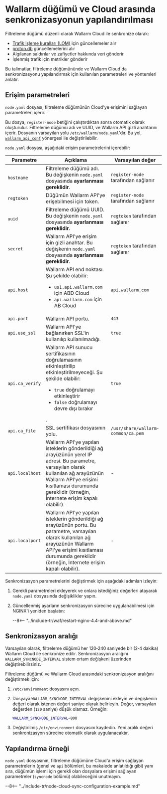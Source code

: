 # Wallarm düğümü ve Cloud arasında senkronizasyonun yapılandırılması

Filtreleme düğümü düzenli olarak Wallarm Cloud ile senkronize olarak:

* [Trafik işleme kuralları (LOM)](../about-wallarm/protecting-against-attacks.md#custom-rules-for-request-analysis) için güncellemeler alır
* [proton.db](../about-wallarm/protecting-against-attacks.md#library-libproton) güncellemelerini alır
* Algılanan saldırılar ve zafiyetler hakkında veri gönderir
* İşlenmiş trafik için metrikler gönderir

Bu talimatlar, filtreleme düğümününde ve Wallarm Cloud'da senkronizasyonu yapılandırmak için kullanılan parametreleri ve yöntemleri anlatır.

## Erişim parametreleri

`node.yaml` dosyası, filtreleme düğümünün Cloud'ye erişimini sağlayan parametreleri içerir.

Bu dosya, `register-node` betiğini çalıştırdıktan sonra otomatik olarak oluşturulur. Filtreleme düğümü adı ve UUID, ve Wallarm API gizli anahtarını içerir. Dosyanın varsayılan yolu `/etc/wallarm/node.yaml`'dır. Bu yol, [`wallarm_api_conf`](configure-parameters-en.md#wallarm_api_conf) yönergesi ile değiştirilebilir.

`node.yaml` dosyası, aşağıdaki erişim parametrelerini içerebilir:

| Parametre | Açıklama | Varsayılan değer |
| --------- | ----------- | ------------- |
| `hostname`       | Filtreleme düğümü adı. Bu değişkenin `node.yaml` dosyasında **ayarlanması gereklidir**. | `register-node` tarafından sağlanır |
| `regtoken`       | Düğümün Wallarm API'ye erişebilmesi için token. | `register-node` tarafından sağlanır |
| `uuid`           | Filtreleme düğümü UUID. Bu değişkenin `node.yaml` dosyasında **ayarlanması gereklidir**. | `regtoken` tarafından sağlanır |
| `secret`         | Wallarm API'ye erişim için gizli anahtar. Bu değişkenin `node.yaml` dosyasında **ayarlanması gereklidir**. | `regtoken` tarafından sağlanır |
| `api.host`       | Wallarm API end noktası. Şu şekilde olabilir:<ul><li>`us1.api.wallarm.com` için ABD Cloud</li><li>`api.wallarm.com` için AB Cloud</li></ul> | `api.wallarm.com` |
| `api.port`       | Wallarm API portu. | `443` |
| `api.use_ssl`  | Wallarm API'ye bağlanırken SSL'in kullanılıp kullanılmadığı. | `true` |
| `api.ca_verify`  | Wallarm API sunucu sertifikasının doğrulamasının etkinleştirilip etkinleştirilmeyeceği. Şu şekilde olabilir:<ul><li>`true` doğrulamayı etkinleştirir</li><li>`false` doğrulamayı devre dışı bırakır</li></ul>. | `true` |
| `api.ca_file`  | SSL sertifikası dosyasının yolu. | `/usr/share/wallarm-common/ca.pem` |
| `api.localhost` | Wallarm API'ye yapılan isteklerin gönderildiği ağ arayüzünün yerel IP adresi. Bu parametre, varsayılan olarak kullanılan ağ arayüzünün Wallarm API'ye erişimi kısıtlaması durumunda gereklidir (örneğin, İnternete erişim kapalı olabilir). | - |
| `api.localport` | Wallarm API'ye yapılan isteklerin gönderildiği ağ arayüzünün portu. Bu parametre, varsayılan olarak kullanılan ağ arayüzünün Wallarm API'ye erişimi kısıtlaması durumunda gereklidir (örneğin, İnternete erişim kapalı olabilir). | - |

Senkronizasyon parametrelerini değiştirmek için aşağıdaki adımları izleyin:

1. Gerekli parametreleri ekleyerek ve onlara istediğiniz değerleri atayarak `node.yaml` dosyasında değişiklikler yapın.
1. Güncellenmiş ayarların senkronizasyon sürecine uygulanabilmesi için NGINX'i yeniden başlatın:

    --8<-- "../include-tr/waf/restart-nginx-4.4-and-above.md"

## Senkronizasyon aralığı

Varsayılan olarak, filtreleme düğümü her 120‑240 saniyede bir (2‑4 dakika) Wallarm Cloud ile senkronize edilir. Senkronizasyon aralığını `WALLARM_SYNCNODE_INTERVAL` sistem ortam değişkeni üzerinden değiştirebilirsiniz.

Filtreleme düğümü ve Wallarm Cloud arasındaki senkronizasyon aralığını değiştirmek için:

1. `/etc/environment` dosyasını açın.
2. Dosyaya `WALLARM_SYNCNODE_INTERVAL` değişkenini ekleyin ve değişkenin değeri olarak istenen değeri saniye olarak belirleyin. Değer, varsayılan değerden (`120` saniye) düşük olamaz. Örneğin:

    ```bash
    WALLARM_SYNCNODE_INTERVAL=800
    ```
3. Değiştirilmiş `/etc/environment` dosyasını kaydedin. Yeni aralık değeri senkronizasyon sürecine otomatik olarak uygulanacaktır.

## Yapılandırma örneği

`node.yaml` dosyasının, filtreleme düğümüne Cloud'a erişim sağlayan parametrelerin (genel ve `api` bölümleri, bu makalede anlatıldığı gibi) yanı sıra, düğümün işlemi için gerekli olan dosyalara erişimi sağlayan parametreler (`syncnode` bölümü) olabileceğini unutmayın. 

--8<-- "../include-tr/node-cloud-sync-configuration-example.md"